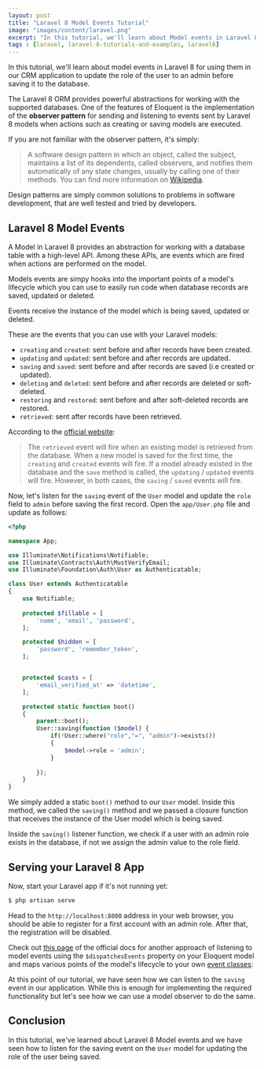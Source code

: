 ```yaml
---
layout: post
title: "Laravel 8 Model Events Tutorial"
image: "images/content/laravel.png"
excerpt: "In this tutorial, we'll learn about Model events in Laravel 8 for using them in our CRM application to update the role of the user to an admin before saving it to the database." 
tags : [laravel, laravel-6-tutorials-and-examples, laravel6] 
---
```


In this tutorial, we'll learn about model events in Laravel 8 for using them in our CRM application to update the role of the user to an admin before saving it to the database.

The Laravel 8 ORM provides powerful abstractions for working with the supported databases. One of the features of Eloquent is the implementation of the **observer pattern** for sending and listening to events sent by Laravel 8 models when actions such as creating or saving models are executed.

If you are not familiar with the observer pattern, it's simply: 

> A software design pattern in which an object, called the subject, maintains a list of its dependents, called observers, and notifies them automatically of any state changes, usually by calling one of their methods. You can find more information on [Wikipedia](https://en.wikipedia.org/wiki/Observer_pattern).

Design patterns are simply common solutions to problems in software development, that are well tested and tried by developers.

  

## Laravel 8 Model Events

A Model in Laravel 8 provides an abstraction for working with a database table with a high-level API. Among these APIs, are events which are fired when actions are performed on the model.

Models events are simpy hooks into the important points of a model's lifecycle which you can use to easily run code when database records are saved, updated or deleted.

Events receive the instance of the model which is being saved, updated or deleted.

These are the events that you can use with your Laravel models:

-   `creating` and  `created`: sent before and after records have been created.
-   `updating` and `updated`:  sent before and after records are updated.
-   `saving` and `saved`: sent before and after records are saved (i.e created or updated).
-   `deleting` and `deleted`: sent before and after records are deleted or soft-deleted.
-   `restoring` and `restored`: sent before and after soft-deleted records are restored.
-  `retrieved`: sent after records have been retrieved.   


According to the [official website](https://laravel.com/docs/5.6/eloquent#events):

> The `retrieved` event will fire when an existing model is retrieved from the database. When a new model is saved for the first time, the `creating` and `created` events will fire. If a model already existed in the database and the `save` method is called, the `updating` / `updated` events will fire. However, in both cases, the `saving` / `saved` events will fire.

Now, let's listen for the `saving` event of the `User` model and update the `role` field to `admin` before saving the first record. Open the `app/User.php` file and  update as follows:

```php
<?php

namespace App;

use Illuminate\Notifications\Notifiable;
use Illuminate\Contracts\Auth\MustVerifyEmail;
use Illuminate\Foundation\Auth\User as Authenticatable;

class User extends Authenticatable
{
    use Notifiable;
    
    protected $fillable = [
        'name', 'email', 'password',
    ];

    protected $hidden = [
        'password', 'remember_token',
    ];


    protected $casts = [
        'email_verified_at' => 'datetime',
    ];

    protected static function boot()
    {
        parent::boot();
        User::saving(function ($model) {
            if(!User::where("role","=", "admin")->exists())
            {
                $model->role = 'admin';
            } 
            
        });
    }
}
```

We simply added a static `boot()` method to our `User` model. Inside this method, we called the `saving()` method and we passed a closure function that receives the instance of the User model which is being saved.

Inside the `saving()` listener function, we check if a user with an admin role exists in the database, if not we assign the admin value to the role field.

## Serving your Laravel 8 App

Now, start your Laravel app if it's not running yet:

```bash
$ php artisan serve
```

Head to the `http://localhost:8000` address in your web browser, you should be able to register for a first account with an admin role. After that, the registration will be disabled.   

Check out [this page](https://laravel.com/docs/5.6/eloquent#events) of the official docs for another approach of listening to model events using the `$dispatchesEvents` property on your Eloquent model and maps various points of the model's lifecycle to your own  [event classes](https://laravel.com/docs/5.6/events):

At this point of our tutorial, we have seen how we can listen to the `saving` event in our application. While this is enough for implementing the required functionality but let's see how we can use a model observer to do the same.

## Conclusion

In this tutorial, we've learned about Laravel 8 Model events and we have seen how to listen for the saving event on the `User` model for updating the role of the user being saved. 


